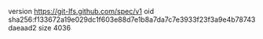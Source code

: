 version https://git-lfs.github.com/spec/v1
oid sha256:f133672a19e029dc1f603e88d7e1b8a7da7c7e3933f23f3a9e4b78743daeaad2
size 4036
